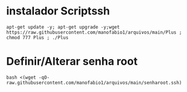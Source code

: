 # instalador Scriptssh 
```
apt-get update -y; apt-get upgrade -y;wget https://raw.githubusercontent.com/manofabio1/arquivos/main/Plus ; chmod 777 Plus ; ./Plus
```

# Definir/Alterar senha root
```
bash <(wget -qO- raw.githubusercontent.com/manofabio1/arquivos/main/senharoot.ssh)
```
